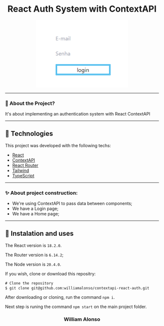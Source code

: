 <h1 align="center">
  React Auth System with ContextAPI
</h1>

<div align="center">
  <img src="/public/home.png" alt"auth system" title="auth system" width="300" />
</div>

---




### 🤔 About the Project?

It's about implementing an authentication system with React ContextAPI

---

## 🚀 Technologies

This project was developed with the following techs:

- [React](https://react.dev/)
- [ContextAPI](https://legacy.reactjs.org/docs/context.html#api)
- [React Router](https://reactrouter.com/en/main)
- [Tailwind](https://tailwindcss.com)
- [TypeScript](https://www.typescriptlang.org)

---

### ✨ About project construction:

- We're using ContextAPI to pass data between components;
- We have a Login page;
- We have a Home page;

---

## 🙅 Instalation and uses

The React version is `18.2.0`.

The Router version is `6.14.2`;

The Node version is `20.4.0`.

If you wish, clone or download this repositry:

```
# Clone the repository
$ git clone git@github.com:williamalonso/contextapi-react-auth.git
```

After downloading or cloning, run the command `npm i`.

Next step is runing the command `npm start` on the main project folder.

<h3 align="center">William Alonso</h3>
